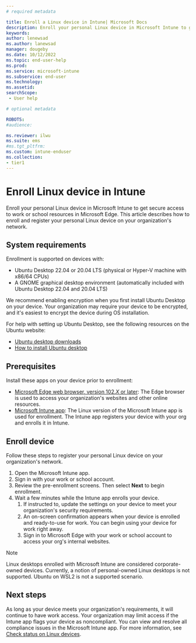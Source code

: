 ```yaml
---
# required metadata

title: Enroll a Linux device in Intune| Microsoft Docs
description: Enroll your personal Linux device in Microsoft Intune to get secure access to work or school resources in Microsoft Edge. 
keywords:
author: lenewsad
ms.author: lanewsad
manager: dougeby
ms.date: 10/12/2022
ms.topic: end-user-help
ms.prod:
ms.service: microsoft-intune
ms.subservice: end-user
ms.technology:
ms.assetid: 
searchScope:
 - User help

# optional metadata

ROBOTS:  
#audience:

ms.reviewer: ilwu
ms.suite: ems
#ms.tgt_pltfrm:
ms.custom: intune-enduser
ms.collection:
- tier1
---
```



# Enroll Linux device in Intune

Enroll your personal Linux device in Microsoft Intune to get secure access to work or school resources in Microsoft Edge. This article describes how to enroll and register your personal Linux device on your organization's network.    

## System requirements  
Enrollment is supported on devices with:  

* Ubuntu Desktop 22.04 or 20.04 LTS (physical or Hyper-V machine with x86/64 CPUs)
* A GNOME graphical desktop environment (automatically included with Ubuntu Desktop 22.04 and 20.04 LTS)  

We recommend enabling encryption when you first install Ubuntu Desktop on your device. Your organization may require your device to be encrypted, and it's easiest to encrypt the device during OS installation. 

For help with setting up Ubuntu Desktop, see the following resources on the Ubuntu website:   

   * [Ubuntu desktop downloads](https://ubuntu.com/download/desktop) 
   * [How to install Ubuntu desktop](https://ubuntu.com/tutorials/install-ubuntu-desktop#1-overview)  

## Prerequisites  
Install these apps on your device prior to enrollment:  

* [Microsoft Edge web browser, version 102.*X* or later](https://www.microsoft.com/edge): The Edge browser is used to access your organization's websites and other online resources.  
* [Microsoft Intune app](microsoft-intune-app-linux.md): The Linux version of the Microsoft Intune app is used for enrollment. The Intune app registers your device with your org and enrolls it in Intune.   

## Enroll device  
Follow these steps to register your personal Linux device on your organization's network.  

1. Open the Microsoft Intune app.  
2. Sign in with your work or school account.    
3. Review the pre-enrollment screens. Then select **Next** to begin enrollment. 
4. Wait a few minutes while the Intune app enrolls your device. 
   1. If instructed to, update the settings on your device to meet your organization's security requirements.   
   2.  An on-screen confirmation appears when your device is enrolled and ready-to-use for work. You can begin using your device for work right away. 
   3. Sign in to Microsoft Edge with your work or school account to access your org's internal websites.   

> [!NOTE]
> Linux desktops enrolled with Microsoft Intune are considered corporate-owned devices. Currently, a notion of personal-owned Linux desktops is not supported.
> Ubuntu on WSL2 is not a supported scenario.  

## Next steps
As long as your device meets your organization's requirements, it will continue to have work access. Your organization may limit access if the Intune app flags your device as noncompliant. You can view and resolve all compliance issues in the Microsoft Intune app. For more information, see [Check status on Linux devices](check-status-linux.md).  
